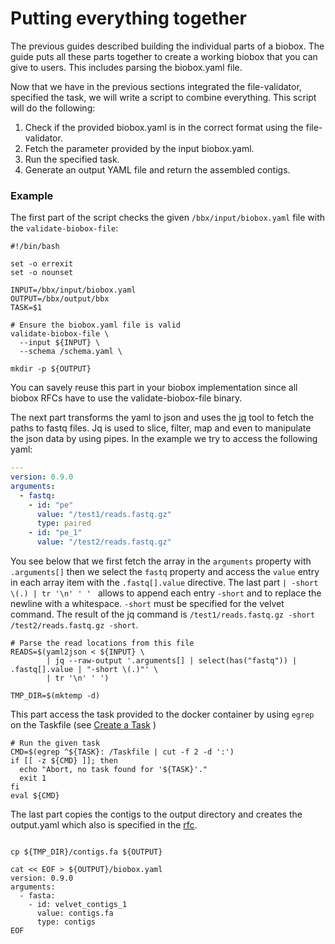 # Putting everything together

The previous guides described building the individual parts of a biobox. The
guide puts all these parts together to create a working biobox that you can
give to users. This includes parsing the biobox.yaml file.

Now that we have in the previous sections integrated the file-validator,
specified the task, we will write a script to combine everything. This script
will do the following:

  1. Check if the provided biobox.yaml is in the correct format using the
     file-validator.
  2. Fetch the parameter provided by the input biobox.yaml.
  3. Run the specified task.
  4. Generate an output YAML file and return the assembled contigs. 

### Example

The first part of the script checks the given `/bbx/input/biobox.yaml` file
with the `validate-biobox-file`: 

~~~shell
#!/bin/bash

set -o errexit
set -o nounset

INPUT=/bbx/input/biobox.yaml
OUTPUT=/bbx/output/bbx
TASK=$1

# Ensure the biobox.yaml file is valid
validate-biobox-file \
  --input ${INPUT} \
  --schema /schema.yaml \

mkdir -p ${OUTPUT}
~~~

You can savely reuse this part in your biobox implementation since all biobox
RFCs have to use the validate-biobox-file binary.  

The next part transforms the yaml to json and uses the [jq][] tool to fetch the
paths to fastq files. Jq is used to slice, filter, map and even to manipulate
the json data by using pipes. In the example we try to access the following
yaml:

~~~YAML
---
version: 0.9.0
arguments:
  - fastq:
    - id: "pe" 
      value: "/test1/reads.fastq.gz"
      type: paired
    - id: "pe_1" 
      value: "/test2/reads.fastq.gz"
~~~

You see below that we first fetch the array in the `arguments` property with `.arguments[]` then we select the `fastq` property and access the `value` entry in 
each array item with the `.fastq[].value` directive. The last part `| -short \(.) | tr '\n' ' ' ` allows to append each entry `-short` and to replace the newline with a whitespace.
`-short`  must be specified for the velvet command. The result of the jq command is `/test1/reads.fastq.gz -short /test2/reads.fastq.gz -short`.

~~~shell
# Parse the read locations from this file
READS=$(yaml2json < ${INPUT} \
        | jq --raw-output '.arguments[] | select(has("fastq")) | .fastq[].value | "-short \(.)"' \
        | tr '\n' ' ')

TMP_DIR=$(mktemp -d)
~~~

This part access the task provided to the docker container by using `egrep` on the Taskfile (see [Create a Task][task] )

~~~shell
# Run the given task
CMD=$(egrep ^${TASK}: /Taskfile | cut -f 2 -d ':')
if [[ -z ${CMD} ]]; then
  echo "Abort, no task found for '${TASK}'."
  exit 1
fi
eval ${CMD}

~~~

The last part copies the contigs to the output directory and creates the output.yaml which also is specified in the [rfc][outputs]. 

~~~shell

cp ${TMP_DIR}/contigs.fa ${OUTPUT}

cat << EOF > ${OUTPUT}/biobox.yaml
version: 0.9.0
arguments:
  - fasta:
    - id: velvet_contigs_1
      value: contigs.fa
      type: contigs
EOF
~~~

[Validate your Biobox]:/guide/developer/validate-your-biobox/
[task]:/guide/developer/create-a-task/
[outputs]:https://github.com/bioboxes/rfc/blob/master/container/short-read-assembler/rfc.mkd#outputs
[create a task]:http://bioboxes.org/guide/developer/create-a-task/
[jq]:http://stedolan.github.io/jq/
[bioboxes assembler validator]:http://bioboxes.org/validator/short-read-assembler/
[biobox velvet]:https://github.com/bioboxes/velvet
